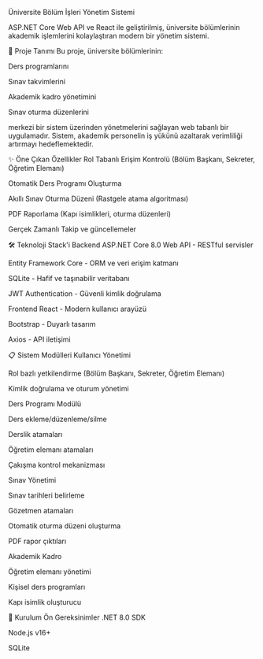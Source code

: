 Üniversite Bölüm İşleri Yönetim Sistemi

ASP.NET Core Web API ve React ile geliştirilmiş, üniversite bölümlerinin akademik işlemlerini kolaylaştıran modern bir yönetim sistemi.

📌 Proje Tanımı
Bu proje, üniversite bölümlerinin:

Ders programlarını

Sınav takvimlerini

Akademik kadro yönetimini

Sınav oturma düzenlerini

merkezi bir sistem üzerinden yönetmelerini sağlayan web tabanlı bir uygulamadır. Sistem, akademik personelin iş yükünü azaltarak verimliliği artırmayı hedeflemektedir.

✨ Öne Çıkan Özellikler
Rol Tabanlı Erişim Kontrolü (Bölüm Başkanı, Sekreter, Öğretim Elemanı)

Otomatik Ders Programı Oluşturma

Akıllı Sınav Oturma Düzeni (Rastgele atama algoritması)

PDF Raporlama (Kapı isimlikleri, oturma düzenleri)

Gerçek Zamanlı Takip ve güncellemeler

🛠 Teknoloji Stack'i
Backend
ASP.NET Core 8.0 Web API - RESTful servisler

Entity Framework Core - ORM ve veri erişim katmanı

SQLite - Hafif ve taşınabilir veritabanı

JWT Authentication - Güvenli kimlik doğrulama

Frontend
React - Modern kullanıcı arayüzü

Bootstrap - Duyarlı tasarım

Axios - API iletişimi

📋 Sistem Modülleri
Kullanıcı Yönetimi

Rol bazlı yetkilendirme (Bölüm Başkanı, Sekreter, Öğretim Elemanı)

Kimlik doğrulama ve oturum yönetimi

Ders Programı Modülü

Ders ekleme/düzenleme/silme

Derslik atamaları

Öğretim elemanı atamaları

Çakışma kontrol mekanizması

Sınav Yönetimi

Sınav tarihleri belirleme

Gözetmen atamaları

Otomatik oturma düzeni oluşturma

PDF rapor çıktıları

Akademik Kadro

Öğretim elemanı yönetimi

Kişisel ders programları

Kapı isimlik oluşturucu

🚀 Kurulum
Ön Gereksinimler
.NET 8.0 SDK

Node.js v16+

SQLite
